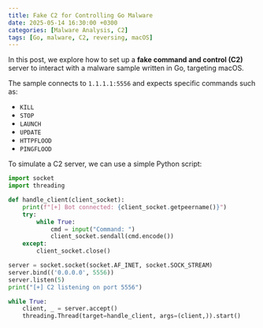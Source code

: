 ```yaml
---
title: Fake C2 for Controlling Go Malware
date: 2025-05-14 16:30:00 +0300
categories: [Malware Analysis, C2]
tags: [Go, malware, C2, reversing, macOS]
---
```


In this post, we explore how to set up a **fake command and control (C2)** server to interact with a malware sample written in Go, targeting macOS.

The sample connects to `1.1.1.1:5556` and expects specific commands such as:

- `KILL`
- `STOP`
- `LAUNCH`
- `UPDATE`
- `HTTPFLOOD`
- `PINGFLOOD`

To simulate a C2 server, we can use a simple Python script:

```python
import socket
import threading

def handle_client(client_socket):
    print(f"[+] Bot connected: {client_socket.getpeername()}")
    try:
        while True:
            cmd = input("Command: ")
            client_socket.sendall(cmd.encode())
    except:
        client_socket.close()

server = socket.socket(socket.AF_INET, socket.SOCK_STREAM)
server.bind(('0.0.0.0', 5556))
server.listen(5)
print("[+] C2 listening on port 5556")

while True:
    client, _ = server.accept()
    threading.Thread(target=handle_client, args=(client,)).start()
